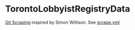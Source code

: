 # TorontoLobbyistRegistryData

[Git Scraping](https://simonwillison.net/2020/Oct/9/git-scraping/) inspired by Simon Willison. See [scrape.yml](https://github.com/simonw/ca-fires-history/blob/main/.github/workflows/scrape.yml)

